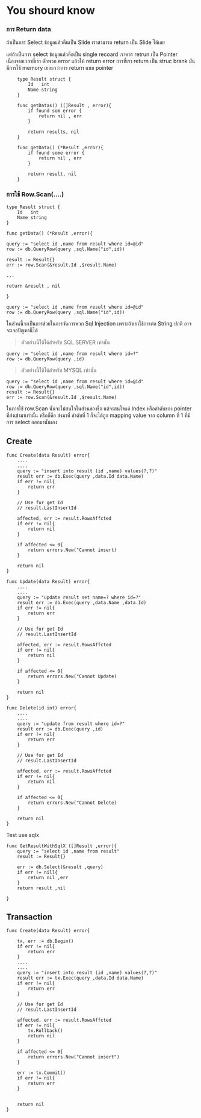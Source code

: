 # You shourd know

### การ Return data

ถ้าเป็นการ Select ข้อมูลแล้วคืนเป็น Slide เราสามารถ return เป็น Slide ได้เลย

แต่ถ้าเป็นการ select ข้อมูลแล้วคือเป็น single recoard เราควร retrun เป็น Pointer เนื่องจากเวลาที่เรา ดักพวก error แล้วให้ return error การที่เรา return เป็น struc brank มันมีการใช้ memory เยอะกว่าการ return แบบ pointer

```golang
    type Result struct {
        Id   int
        Name string
    }

    func getDatas() ([]Result , error){
        if found som error {
            return nil , err
        }

        return results, nil
    }

    func getData() (*Result ,error){
        if found some error {
            return nil , err
        }

        return result, nil
    }

```

### การใช้ Row.Scan(....)

```golang
type Result struct {
    Id   int
    Name string
}

func getData() (*Result ,error){

query := "select id ,name from result where id=@id"
row := db.QueryRow(query ,sql.Name("id",id))

result := Result{}
err := row.Scan(&result.Id ,$result.Name)

...

return &result , nil

}

```

```golang
query := "select id ,name from result where id=@id"
row := db.QueryRow(query ,sql.Name("id",id))
```

ในส่วนนี้จะเป็นการช่วยในการจัดการพวก Sql Injection เพราะถ้าเราใช้การต่อ String ปกติ อาจจะเจอปัญหานี้ได้ 
> ตัวอย่างนี้ใช้ได้สำหรับ SQL SERVER เท่านั้น


```golang
query := "select id ,name from result where id=?"
row := db.QueryRow(query ,id)
```
> ตัวอย่างนี้ใช้ได้สำหรับ MYSQL เท่านั้น


```golang 
query := "select id ,name from result where id=@id"
row := db.QueryRow(query ,sql.Name("id",id))
result := Result{}
err := row.Scan(&result.Id ,$result.Name)
```

ในการใช้ row.Scan นั้นจะไม่สนใจในส่วนของชื่อ แต่จะสนใจแค่ Index หรือลำดับของ pointer ที่ส่งเข้ามาเท่านั้น หรือก็คือ ส่งมาที่ ลำดับที่ 1 ก็จะได้ถูก mapping value จาก column ที่ 1 ที่มีการ select ออกมานั้นเอง


## Create

```golang
func Create(data Result) error{
    ....
    ....
    query := "insert into result (id ,name) values(?,?)"
    result err := db.Exec(query ,data.Id data.Name)
    if err != nil{
        return err
    }

    // Use for get Id
    // result.LastInsertId 
    
    affected, err := result.RowsAffcted
    if err != nil{
        return nil
    }

    if affected <= 0{
        return errors.New("Cannot insert)
    }

    return nil
}
```



```golang
func Update(data Result) error{
    ....
    ....
    query := "update result set name=? where id=?"
    result err := db.Exec(query ,data.Name ,data.Id)
    if err != nil{
        return err
    }

    // Use for get Id
    // result.LastInsertId 
    
    affected, err := result.RowsAffcted
    if err != nil{
        return nil
    }

    if affected <= 0{
        return errors.New("Cannot Update)
    }

    return nil
}
```


```golang
func Delete(id int) error{
    ....
    ....
    query := "update from result where id=?"
    result err := db.Exec(query ,id)
    if err != nil{
        return err
    }

    // Use for get Id
    // result.LastInsertId 
    
    affected, err := result.RowsAffcted
    if err != nil{
        return nil
    }

    if affected <= 0{
        return errors.New("Cannot Delete)
    }

    return nil
}
```

Test use sqlx

```golang
func GetResultWithSqlX ([]Result ,error){
    query := "select id ,name from result"
    result := Result{}

    err := db.Select(&result ,query)
    if err != nill{
        return nil ,err
    }
    return result ,nil

}
```


## Transaction

```golang
func Create(data Result) error{

    tx, err := db.Begin()
    if err != nil{
        return err
    }
    ....
    ....
    query := "insert into result (id ,name) values(?,?)"
    result err := tx.Exec(query ,data.Id data.Name)
    if err != nil{
        return err
    }

    // Use for get Id
    // result.LastInsertId 
    
    affected, err := result.RowsAffcted
    if err != nil{
        tx.Rollback()
        return nil
    }

    if affected <= 0{
        return errors.New("Cannot insert")
    }

    err := tx.Commit()
    if err != nil{
        return err
    }
    

    return nil
}
```

